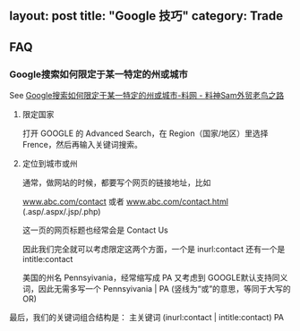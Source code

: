 layout: post
title: "Google 技巧"
category: Trade
---

## FAQ

### Google搜索如何限定于某一特定的州或城市

See [Google搜索如何限定于某一特定的州或城市-料网 - 料神Sam外贸老鸟之路](http://www.liaosam.com/google-how-to-limit-the-result-within-a-certain-state-or-city.html)

1. 限定国家

    打开 GOOGLE 的 Advanced Search，在 Region（国家/地区）里选择 Frence，然后再输入关键词搜索。

2. 定位到城市或州

    通常，做网站的时候，都要写个网页的链接地址，比如

    www.abc.com/contact 或者 www.abc.com/contact.html (.asp/.aspx/.jsp/.php)

    这一页的网页标题也经常会是 Contact Us

    因此我们完全就可以考虑限定这两个方面，一个是 inurl:contact  还有一个是 intitle:contact

    美国的州名 Pennsyivania，经常缩写成 PA 又考虑到 GOOGLE默认支持同义词，因此无需多写一个  Pennsyivania | PA  (竖线为“或”的意思，等同于大写的OR)

最后，我们的关键词组合结构是：  主关键词 (inurl:contact | intitle:contact) PA